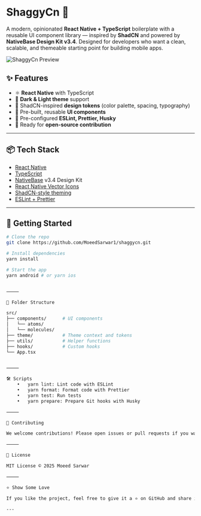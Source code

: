 


# ShaggyCn 🧩

A modern, opinionated **React Native + TypeScript** boilerplate with a reusable UI component library — inspired by **ShadCN** and powered by **NativeBase Design Kit v3.4**. Designed for developers who want a clean, scalable, and themeable starting point for building mobile apps.

![ShaggyCn Preview](./preview.png)

## ✨ Features

- ⚛️ **React Native** with TypeScript
- 🎨 **Dark & Light theme** support
- 💅 ShadCN-inspired **design tokens** (color palette, spacing, typography)
- 🧱 Pre-built, reusable **UI components**
- 🧼 Pre-configured **ESLint, Prettier, Husky**
- 🚀 Ready for **open-source contribution**

---

## 📦 Tech Stack

- [React Native](https://reactnative.dev/)
- [TypeScript](https://www.typescriptlang.org/)
- [NativeBase](https://nativebase.io/) v3.4 Design Kit
- [React Native Vector Icons](https://github.com/oblador/react-native-vector-icons)
- [ShadCN-style theming](https://ui.shadcn.dev/)
- [ESLint + Prettier](https://eslint.org/)

---

## 🚀 Getting Started

```bash
# Clone the repo
git clone https://github.com/MoeedSarwar1/shaggycn.git

# Install dependencies
yarn install

# Start the app
yarn android # or yarn ios


⸻

📁 Folder Structure

src/
├── components/      # UI components
│   └── atoms/
│   └── molecules/
├── theme/           # Theme context and tokens
├── utils/           # Helper functions
├── hooks/           # Custom hooks
└── App.tsx


⸻

🛠 Scripts
	•	yarn lint: Lint code with ESLint
	•	yarn format: Format code with Prettier
	•	yarn test: Run tests
	•	yarn prepare: Prepare Git hooks with Husky

⸻

🤝 Contributing

We welcome contributions! Please open issues or pull requests if you want to improve something.

⸻

📄 License

MIT License © 2025 Moeed Sarwar

⸻

⭐️ Show Some Love

If you like the project, feel free to give it a ⭐ on GitHub and share it with the community.

---

